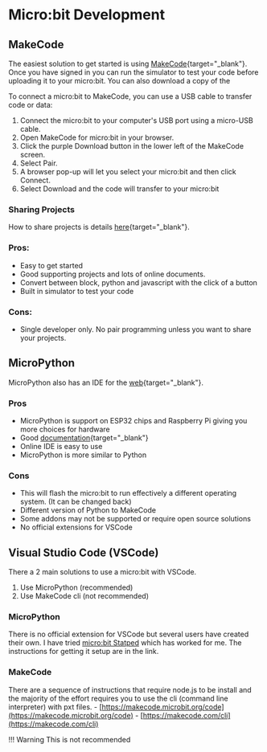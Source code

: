 # Micro:bit Development

## MakeCode
The easiest solution to get started is using [MakeCode](https://makecode.microbit.org/){target="_blank"}. Once you have signed in you can run the simulator to test your code before uploading it to your micro:bit. You can also download a copy of the 

To connect a micro:bit to MakeCode, you can use a USB cable to transfer code or data: 

1. Connect the micro:bit to your computer's USB port using a micro-USB cable. 
1. Open MakeCode for micro:bit in your browser. 
1. Click the purple Download button in the lower left of the MakeCode screen. 
1. Select Pair. 
1. A browser pop-up will let you select your micro:bit and then click Connect. 
1. Select Download and the code will transfer to your micro:bit

### Sharing Projects
How to share projects is details [here](https://makecode.microbit.org/share){target="_blank"}.

### Pros:
- Easy to get started
- Good supporting projects and lots of online documents.
- Convert between block, python and javascript with the click of a button
- Built in simulator to test your code

### Cons:
- Single developer only. No pair programming unless you want to share your projects.

## MicroPython
MicroPython also has an IDE for the [web](https://python.microbit.org/){target="_blank"}. 

### Pros
- MicroPython is support on ESP32 chips and Raspberry Pi giving you more choices for hardware
- Good [documentation](https://microbit-micropython.readthedocs.io/en/v2-docs/){target="_blank"}
- Online IDE is easy to use
- MicroPython is more similar to Python

### Cons
- This will flash the micro:bit to run effectively a different operating system. (It can be changed back)
- Different version of Python to MakeCode
- Some addons may not be supported or require open source solutions
- No official extensions for VSCode

## Visual Studio Code (VSCode)
There a 2 main solutions to use a micro:bit with VSCode. 

1. Use MicroPython (recommended)
1. Use MakeCode cli (not recommended)

### MicroPython
 There is no official extension for VSCode but several users have created their own. I have tried [micro:bit Statped](https://marketplace.visualstudio.com/items?itemName=Statped.microbit) which has worked for me. The instructions for getting it setup are in the link.

### MakeCode 
There are a sequence of instructions that require node.js to be install and the majority of the effort requires you to use the cli (command line interpreter) with pxt files.
    - [https://makecode.microbit.org/code](https://makecode.microbit.org/code)
    - [https://makecode.com/cli](https://makecode.com/cli)





!!! Warning
    This is not recommended

